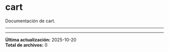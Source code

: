 # cart

Documentación de cart.

---

---

**Última actualización:** 2025-10-20  
**Total de archivos:** 0
